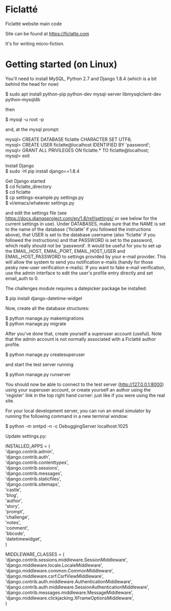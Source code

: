 # Ficlatté
Ficlatté website main code

Site can be found at https://ficlatte.com

It's for writing micro-fiction.

# Getting started (on Linux)
You'll need to install MySQL, Python 2.7 and Django 1.8.4 (which is a bit behind the head for now)

$ sudo apt install python-pip python-dev mysql-server libmysqlclient-dev python-mysqldb

then

$ mysql -u root -p

and, at the mysql prompt:

mysql> CREATE DATABASE ficlatte CHARACTER SET UTF8;  
mysql> CREATE USER ficlatte@localhost IDENTIFIED BY 'password';  
mysql> GRANT ALL PRIVILEGES ON ficlatte.* TO ficlatte@localhost;  
mysql> exit

Install Django  
$ sudo -H pip install django==1.8.4

Get Django started  
$ cd ficlatte_directory  
$ cd ficlatte  
$ cp settings-example.py settings.py  
$ vi/emacs/whatever settings.py  

and edit the settings file (see https://docs.djangoproject.com/en/1.8/ref/settings/ or see below for the current settings in use).  Under DATABASES, make sure that the NAME is set to the name of the database ('ficlatte' if you followed the instructions above), that USER is set to the database username (also 'ficlatte' if you followed the instructions) and that PASSWORD is set to the password, which really should not be 'password'.  It would be useful for you to set up the EMAIL_HOST, EMAIL_PORT, EMAIL_HOST_USER and EMAIL_HOST_PASSWORD to settings provided by your e-mail provider.  This will allow the system to send you notification e-mails (handy for those pesky new-user verification e-mails).  If you want to fake e-mail verification, use the admin interface to edit the user's profile entry directly and set email_auth to 0.

The challenges module requires a datepicker package be installed:

$ pip install django-datetime-widget

Now, create all the database structures:

$ python manage.py makemigrations  
$ python manage.py migrate

After you've done that, create yourself a superuser account (useful).  Note that the admin account is not normally associated with a Ficlatté author profile.

$ python manage.py createsuperuser

and start the test server running

$ python manage.py runserver

You should now be able to connect to the test server (http://127.0.0.1:8000) using your superuser account, or create yourself an author using the 'register' link in the top right hand corner: just like if you were using the real site.

For your local development server, you can run an email simulator by running the following command in a new terminal window:

$ python -m smtpd -n -c DebuggingServer localhost:1025

Update settings.py:

INSTALLED_APPS = (  
    'django.contrib.admin',  
    'django.contrib.auth',  
    'django.contrib.contenttypes',  
    'django.contrib.sessions',  
    'django.contrib.messages',  
    'django.contrib.staticfiles',  
    'django.contrib.sitemaps',  
    'castle',  
    'blog',  
    'author',  
    'story',  
    'prompt',  
    'challenge',  
    'notes',  
    'comment',  
    'bbcode',  
    'datetimewidget',  
)   

MIDDLEWARE_CLASSES = (  
    'django.contrib.sessions.middleware.SessionMiddleware',  
    'django.middleware.locale.LocaleMiddleware',  
    'django.middleware.common.CommonMiddleware',  
    'django.middleware.csrf.CsrfViewMiddleware',  
    'django.contrib.auth.middleware.AuthenticationMiddleware',  
    'django.contrib.auth.middleware.SessionAuthenticationMiddleware',  
    'django.contrib.messages.middleware.MessageMiddleware',  
    'django.middleware.clickjacking.XFrameOptionsMiddleware',  
)  

